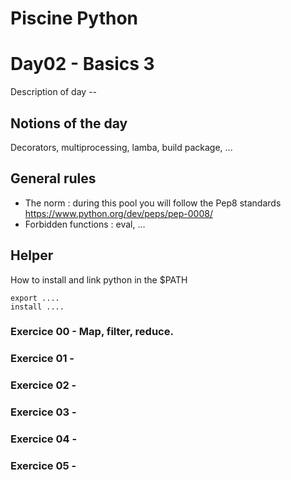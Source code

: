 # Piscine Python

# Day02 - Basics 3

Description of day --

## Notions of the day

Decorators, multiprocessing, lamba, build package, ...

## General rules

- The norm : during this pool you will follow the Pep8 standards https://www.python.org/dev/peps/pep-0008/
- Forbidden functions : eval, ...

## Helper 

How to install and link python in the $PATH

```
export ....
install ....
```

### Exercice 00 - Map, filter, reduce.
### Exercice 01 - 
### Exercice 02 - 
### Exercice 03 - 
### Exercice 04 - 
### Exercice 05 - 
